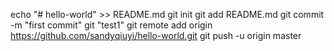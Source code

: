 echo "# hello-world" >> README.md
git init
git add README.md
git commit -m "first commit"
git "test1"
git remote add origin https://github.com/sandyqiuyi/hello-world.git
git push -u origin master
